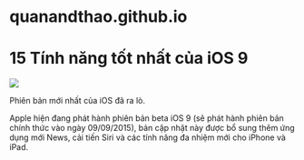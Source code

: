 # quanandthao.github.io
<html>
<head>
	<title>Demo image</title>
	<meta charset="UTF-8" />

</head>
<body>
	<h1>15 Tính năng tốt nhất của iOS 9</h1>
		<img src="ios.jpg">
		<p>Phiên bản mới nhất của iOS đã ra lò.

Apple hiện đang phát hành phiên bản beta iOS 9 (sẽ phát hành phiên bản chính thức vào ngày 09/09/2015), bản cập nhật này được bổ sung thêm ứng dụng mới News, cải tiến Siri và các tính năng đa nhiệm mới cho iPhone và iPad.
</p>

</body>
</html>
